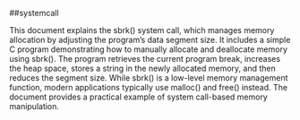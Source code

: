  ##systemcall

This document explains the sbrk() system call, which manages memory allocation by adjusting the program’s data segment size. It includes a simple C program demonstrating how to manually allocate and deallocate memory using sbrk(). The program retrieves the current program break, increases the heap space, stores a string in the newly allocated memory, and then reduces the segment size. While sbrk() is a low-level memory management function, modern applications typically use malloc() and free() instead. The document provides a practical example of system call-based memory manipulation.
